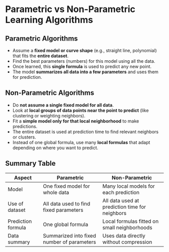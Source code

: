 # Parametric vs Non-Parametric Learning Algorithms

## Parametric Algorithms

- Assume a **fixed model or curve shape** (e.g., straight line, polynomial) that fits the **entire dataset**.
- Find the best parameters (numbers) for this model using all the data.
- Once learned, this **single formula** is used to predict any new point.
- The model **summarizes all data into a few parameters** and uses them for prediction.

## Non-Parametric Algorithms

- Do **not assume a single fixed model for all data**.
- Look at **local groups of data points near the point to predict** (like clustering or weighting neighbors).
- Fit a **simple model only for that local neighborhood** to make predictions.
- The entire dataset is used at prediction time to find relevant neighbors or clusters.
- Instead of one global formula, use many **local formulas** that adapt depending on where you want to predict.

## Summary Table

| Aspect                   | Parametric                                 | Non-Parametric                              |
|--------------------------|--------------------------------------------|---------------------------------------------|
| Model                    | One fixed model for whole data             | Many local models for each prediction       |
| Use of dataset           | All data used to find fixed parameters     | All data used at prediction time for neighbors |
| Prediction formula       | One global formula                          | Local formulas fitted on small neighborhoods |
| Data summary             | Summarized into fixed number of parameters | Uses data directly without compression       |
